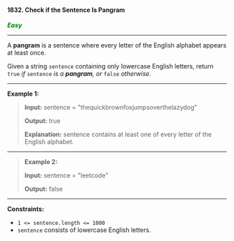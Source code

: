 #### 1832. Check if the Sentence Is Pangram

<span style="color:green">***Easy***</span>
___

A **pangram** is a sentence where every letter of the English alphabet appears at least once.

Given a string `sentence` containing only lowercase English letters, return `true` _if_ `sentence` _is a **pangram**, or_ `false` _otherwise._
___

**Example 1:**

>**Input:** sentence = "thequickbrownfoxjumpsoverthelazydog"
>
>**Output:** true
>
>**Explanation:** sentence contains at least one of every letter of the English alphabet.
___

>**Example 2:**
>
>**Input:** sentence = "leetcode"
>
>**Output:** false
___

**Constraints:**

*   `1 <= sentence.length <= 1000`
*   `sentence` consists of lowercase English letters.